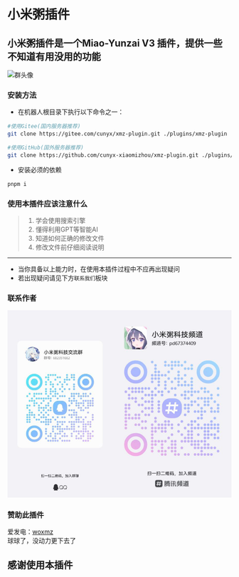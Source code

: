 # 小米粥插件
## 小米粥插件是一个Miao-Yunzai V3 插件，提供一些不知道有用没用的功能

<div style="margin:auto;"><img alt="群头像" src="http://p.qlogo.cn/gh/682351662/682351662/0" height="200" width="200"></div>

### 安装方法
- 在机器人根目录下执行以下命令之一：
```bash
#使用Gitee(国内服务器推荐)
git clone https://gitee.com/cunyx/xmz-plugin.git ./plugins/xmz-plugin
```
```bash
#使用GitHub(国外服务器推荐)
git clone https://github.com/cunyx-xiaomizhou/xmz-plugin.git ./plugins/xmz-plugin
```
- 安装必须的依赖
```bash
pnpm i
```
### 使用本插件应该注意什么
> 1. 学会使用搜索引擎
> 2. 懂得利用GPT等智能AI
> 3. 知道如何正确的修改文件
> 4. 修改文件前仔细阅读说明
 - - -
- 当你具备以上能力时，在使用本插件过程中不应再出现疑问
- 若出现疑问请见下方`联系我们`板块

### 联系作者
<img src="resource/qrcode.png" alt="群聊频道二维码" />

### 赞助此插件
爱发电：[woxmz](https://afdian.com/a/woxmz)  
球球了，没动力更下去了

## 感谢使用本插件